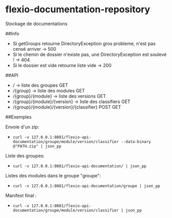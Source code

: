 # flexio-documentation-repository

Stockage de documentations

##Info
- Si getGroups retourne DirectoryException gros probleme, n'est pas censé arriver -> 500
- Si le chemin de dossier n'existe pas, une DirectoryException est soulevé ! -> 404
- Si le dossier est vide retourne liste vide -> 200

##API
- / -> liste des groupes GET
- /{group} -> liste des modules GET
- /{group}/{module} -> liste des versions GET
- /{group}/{module}/{version} -> liste des classifiers GET
- /{group}/{module}/{version}/{classifier} POST GET

##Exemples

Envoie d'un zip:
- ```curl -v 127.0.0.1:8081/flexio-api-documentation/groupe/module/version/classifier --data-binary @"PATH.zip" | json_pp```

Liste des groupes:
- ```curl -v 127.0.0.1:8081/flexio-api-documentation/ | json_pp```

Listes des modules dans le groupe "groupe":
- ```curl -v 127.0.0.1:8081/flexio-api-documentation/groupe | json_pp```

Manifest final :
- ```curl -v 127.0.0.1:8081/flexio-api-documentation/groupe/module/version/classifier | json_pp```